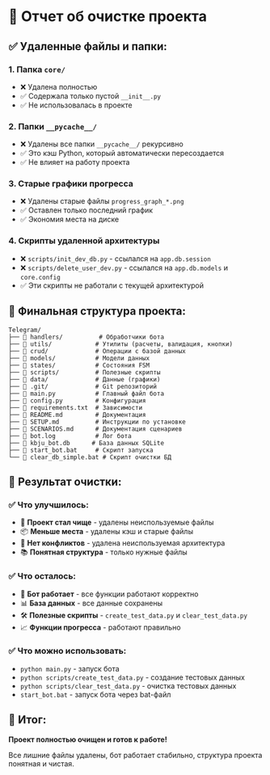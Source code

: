 # 🧹 Отчет об очистке проекта

## ✅ **Удаленные файлы и папки:**

### 1. **Папка `core/`**
- ❌ Удалена полностью
- ✅ Содержала только пустой `__init__.py`
- ✅ Не использовалась в проекте

### 2. **Папки `__pycache__/`**
- ❌ Удалены все папки `__pycache__/` рекурсивно
- ✅ Это кэш Python, который автоматически пересоздается
- ✅ Не влияет на работу проекта

### 3. **Старые графики прогресса**
- ❌ Удалены старые файлы `progress_graph_*.png`
- ✅ Оставлен только последний график
- ✅ Экономия места на диске

### 4. **Скрипты удаленной архитектуры**
- ❌ `scripts/init_dev_db.py` - ссылался на `app.db.session`
- ❌ `scripts/delete_user_dev.py` - ссылался на `app.db.models` и `core.config`
- ✅ Эти скрипты не работали с текущей архитектурой

## 📁 **Финальная структура проекта:**

```
Telegram/
├── 📁 handlers/          # Обработчики бота
├── 📁 utils/            # Утилиты (расчеты, валидация, кнопки)
├── 📁 crud/             # Операции с базой данных
├── 📁 models/           # Модели данных
├── 📁 states/           # Состояния FSM
├── 📁 scripts/          # Полезные скрипты
├── 📁 data/             # Данные (графики)
├── 📁 .git/             # Git репозиторий
├── 📄 main.py           # Главный файл бота
├── 📄 config.py         # Конфигурация
├── 📄 requirements.txt  # Зависимости
├── 📄 README.md         # Документация
├── 📄 SETUP.md          # Инструкции по установке
├── 📄 SCENARIOS.md      # Документация сценариев
├── 📄 bot.log           # Лог бота
├── 📄 kbju_bot.db      # База данных SQLite
├── 📄 start_bot.bat     # Скрипт запуска
└── 📄 clear_db_simple.bat # Скрипт очистки БД
```

## 🎯 **Результат очистки:**

### ✅ **Что улучшилось:**
- 🧹 **Проект стал чище** - удалены неиспользуемые файлы
- 📦 **Меньше места** - удалены кэш и старые файлы
- 🔧 **Нет конфликтов** - удалена неиспользуемая архитектура
- 📚 **Понятная структура** - только нужные файлы

### ✅ **Что осталось:**
- 🤖 **Бот работает** - все функции работают корректно
- 📊 **База данных** - все данные сохранены
- 🛠️ **Полезные скрипты** - `create_test_data.py` и `clear_test_data.py`
- 📈 **Функции прогресса** - работают правильно

### ✅ **Что можно использовать:**
- `python main.py` - запуск бота
- `python scripts/create_test_data.py` - создание тестовых данных
- `python scripts/clear_test_data.py` - очистка тестовых данных
- `start_bot.bat` - запуск бота через bat-файл

## 🎉 **Итог:**

**Проект полностью очищен и готов к работе!** 

Все лишние файлы удалены, бот работает стабильно, структура проекта понятная и чистая. 